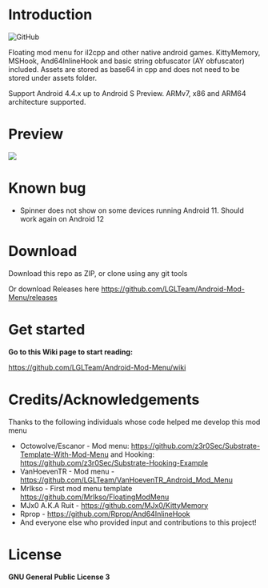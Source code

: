 # Introduction
![GitHub](https://img.shields.io/github/license/LGLTeam/Android-Mod-Menu?style=flat-square)

Floating mod menu for il2cpp and other native android games. KittyMemory, MSHook, And64InlineHook and basic string obfuscator (AY obfuscator) included. Assets are stored as base64 in cpp and does not need to be stored under assets folder.

Support Android 4.4.x up to Android S Preview. ARMv7, x86 and ARM64 architecture supported.

# Preview

![](https://i.imgur.com/zeumkBG.gif)

# Known bug
- Spinner does not show on some devices running Android 11. Should work again on Android 12

# Download
Download this repo as ZIP, or clone using any git tools

Or download Releases here https://github.com/LGLTeam/Android-Mod-Menu/releases

# Get started
**Go to this Wiki page to start reading:**

https://github.com/LGLTeam/Android-Mod-Menu/wiki

# Credits/Acknowledgements
Thanks to the following individuals whose code helped me develop this mod menu

* Octowolve/Escanor - Mod menu: https://github.com/z3r0Sec/Substrate-Template-With-Mod-Menu and Hooking: https://github.com/z3r0Sec/Substrate-Hooking-Example
* VanHoevenTR - Mod menu - https://github.com/LGLTeam/VanHoevenTR_Android_Mod_Menu
* MrIkso - First mod menu template https://github.com/MrIkso/FloatingModMenu
* MJx0 A.K.A Ruit - https://github.com/MJx0/KittyMemory
* Rprop - https://github.com/Rprop/And64InlineHook
* And everyone else who provided input and contributions to this project!

# License
**GNU General Public License 3**
